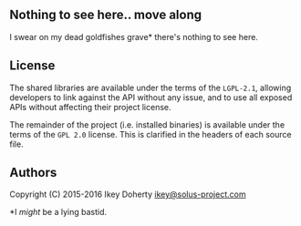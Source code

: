 Nothing to see here.. move along
--------------------------------

I swear on my dead goldfishes grave* there's nothing to see here.


License
-------

The shared libraries are available under the terms of the `LGPL-2.1`,
allowing developers to link against the API without any issue, and
to use all exposed APIs without affecting their project license.

The remainder of the project (i.e. installed binaries) is available
under the terms of the `GPL 2.0` license. This is clarified in the headers
of each source file.


Authors
-------

Copyright (C) 2015-2016 Ikey Doherty <ikey@solus-project.com>

*I _might_ be a lying bastid.
